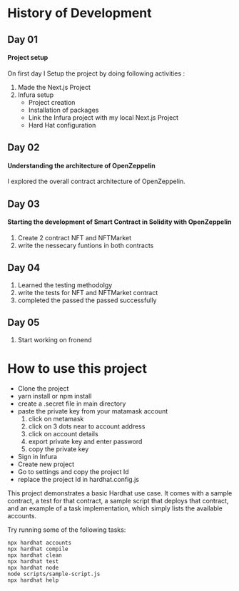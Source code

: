 # History of Development

## Day 01

#### Project setup
On first day I Setup the project by doing following activities :

1. Made the Next.js Project
2. Infura setup
    - Project creation
    - Installation of packages
    - Link the Infura project with my local Next.js Project
    - Hard Hat configuration

## Day 02

#### Understanding the architecture of OpenZeppelin

I explored the overall contract architecture of OpenZeppelin.

## Day 03

#### Starting the development of Smart Contract in Solidity with OpenZeppelin

1. Create 2 contract NFT and NFTMarket 
2. write the nessecary funtions in both contracts

## Day 04 

1. Learned the testing methodolgy
2. write the tests for NFT and NFTMarket contract
3. completed the passed the passed successfully

## Day 05 

1. Start working on fronend

# How to use this project

- Clone the project
- yarn install or npm install
- create a .secret file in main directory
- paste the private key from your matamask account
  1. click on metamask
  2. click on 3 dots near to account address
  3. click on account details
  4. export private key and enter password
  5. copy the private key
- Sign in Infura
- Create new project
- Go to settings and copy the project Id 
- replace the project Id in hardhat.config.js 

This project demonstrates a basic Hardhat use case. It comes with a sample contract, a test for that contract, a sample script that deploys that contract, and an example of a task implementation, which simply lists the available accounts.

Try running some of the following tasks:

```shell
npx hardhat accounts
npx hardhat compile
npx hardhat clean
npx hardhat test
npx hardhat node
node scripts/sample-script.js
npx hardhat help
```


